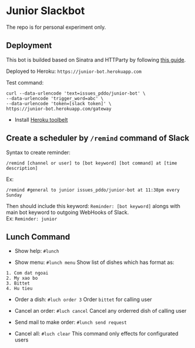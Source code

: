 # Junior Slackbot

The repo is for personal experiment only.

## Deployment

This bot is builded based on Sinatra and HTTParty by following [this guide](http://www.sitepoint.com/building-a-slackbot-with-ruby-and-sinatra/).

Deployed to Heroku: `https://junior-bot.herokuapp.com`

Test command:

```
curl --data-urlencode 'text=issues_pddo/junior-bot' \
--data-urlencode 'trigger_word=abc' \
--data-urlencode 'token=[slack token]' \
https://junior-bot.herokuapp.com/gateway
```

- Install [Heroku toolbelt](https://toolbelt.heroku.com/)


## Create a scheduler by `/remind` command of Slack

Syntax to create reminder: 

    /remind [channel or user] to [bot keyword] [bot command] at [time description]

Ex: 

    /remind #general to junior issues_pddo/junior-bot at 11:38pm every Sunday

Then should include this keyword: `Reminder: [bot keyword]` alongs with main bot keyword to outgoing WebHooks of Slack.  
Ex: `Reminder: junior`

## Lunch Command

- Show help: `#lunch`

- Show menu: `#lunch menu`
  Show list of dishes which has format as:

```
1. Com dat ngoai
2. My xao bo
3. Bittet
4. Hu tieu
```

- Order a dish: `#luch order 3`
  Order `bittet` for calling user

- Cancel an order: `#luch cancel`
  Cancel any orderred dish of calling user

- Send mail to make order: `#lunch send request`

- Cancel all: `#luch clear`
  This command only effects for configurated users
